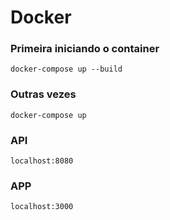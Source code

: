 # Docker

### Primeira iniciando o container

```
docker-compose up --build
```

### Outras vezes

```
docker-compose up
```

### API

```
localhost:8080
```

### APP

```
localhost:3000
```


